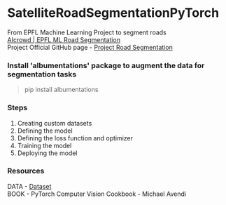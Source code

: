 # SatelliteRoadSegmentationPyTorch
From EPFL Machine Learning Project to segment roads <br>
[AIcrowd | EPFL ML Road Segmentation](https://www.aicrowd.com/challenges/epfl-ml-road-segmentation) <br>
Project Official GitHub page - [Project Road Segmentation](https://github.com/epfml/ML_course/tree/master/projects/project2/project_road_segmentation)

### Install 'albumentations' package to augment the data for segmentation tasks
> pip install albumentations 

### Steps
1. Creating custom datasets
2. Defining the model
3. Defining the loss function and optimizer
4. Training the model
5. Deploying the model

### Resources
DATA - [Dataset](https://www.aicrowd.com/challenges/epfl-ml-road-segmentation/dataset_files) <br>
BOOK - PyTorch Computer Vision Cookbook - Michael Avendi
